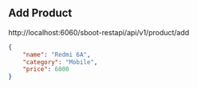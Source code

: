 ## Add Product
http://localhost:6060/sboot-restapi/api/v1/product/add

```json
{
    "name": "Redmi 6A",
    "category": "Mobile",
    "price": 6000
}
```

